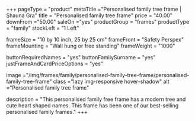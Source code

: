 +++
pageType = "product"
metaTitle ="Personalised family tree frame | Shauna Gra"
title = "Personalised family tree frame"
price = "40.00"
downFrom ="50.00"
saleOn ="yes"
productGroup = "frames"
productType = "family"
stockLeft = "1 Left" 
 
frameSize = "10 by 10 inch, 25 by 25 cm" 
frameFront = "Safety Perspex" 
frameMounting = "Wall hung or free standing" 
frameWeight = "1000" 
 
buttonRequiredNames = "yes"
buttonFamilySurname = "yes"
justFrameAndCardPriceOptions = "yes"
 
image ="/img/frames/family/personalised-family-tree-frame/personalised-family-tree-frame"
class ="lazy img-responsive hover-shadow"
alt ="Personalised family tree frame"
 
description = "This personalised family free frame has a modern tree and cute heart shaped names. This frame has been one of our best-selling personalised family frames."
+++
